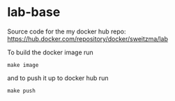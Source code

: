 # lab-base
Source code for the my docker hub repo: https://hub.docker.com/repository/docker/sweitzma/lab

To build the docker image run 
```
make image
```
and to push it up to docker hub run 
```
make push
```

